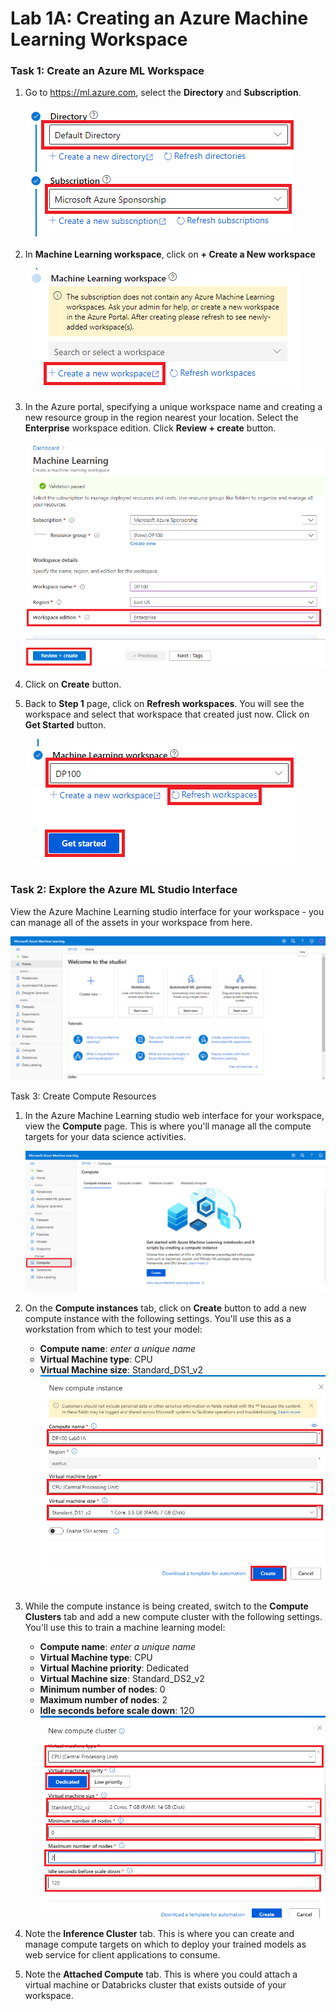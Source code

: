 # Lab 1A: Creating an Azure Machine Learning Workspace
### Task 1: Create an Azure ML Workspace

1. Go to https://ml.azure.com, select the **Directory** and **Subscription**.

   ![](https://github.com/ceteongvanness/Designing-and-Implementing-a-Data-Science-Solution-on-Azure/blob/master/images/1A-1.png)

2. In **Machine Learning workspace**, click on **+ Create a New workspace**

   ![](https://github.com/ceteongvanness/Designing-and-Implementing-a-Data-Science-Solution-on-Azure/blob/master/images/1A-2.png)

3. In the Azure portal, specifying a unique workspace name and creating a new resource group in the region nearest your location. Select the **Enterprise** workspace edition. Click **Review + create** button.

   ![](https://github.com/ceteongvanness/Designing-and-Implementing-a-Data-Science-Solution-on-Azure/blob/master/images/1A-3.png)

4. Click on **Create** button.

5. Back to **Step 1** page, click on **Refresh workspaces**. You will see the workspace and select that workspace that created just now. Click on **Get Started** button.

   ![](https://github.com/ceteongvanness/Designing-and-Implementing-a-Data-Science-Solution-on-Azure/blob/master/images/1A-4.png)

### Task 2: Explore the Azure ML Studio Interface

View the Azure Machine Learning studio interface for your workspace - you can manage all of the assets in your workspace from here.

![](https://github.com/ceteongvanness/Designing-and-Implementing-a-Data-Science-Solution-on-Azure/blob/master/images/1A-5.png)

Task 3: Create Compute Resources

1. In the Azure Machine Learning studio web interface for your workspace, view the **Compute** page. This is where you'll manage all the compute targets for your data science activities.

   ![](https://github.com/ceteongvanness/Designing-and-Implementing-a-Data-Science-Solution-on-Azure/blob/master/images/1A-6.png)

2. On the **Compute instances** tab, click on **Create** button to add a new compute instance with the following settings. You'll use this as a workstation from which to test your model:

   - **Compute name**: *enter a unique name*
   - **Virtual Machine type**: CPU
   - **Virtual Machine size**: Standard_DS1_v2
     ![](https://github.com/ceteongvanness/Designing-and-Implementing-a-Data-Science-Solution-on-Azure/blob/master/images/1A-7.png)

3. While the compute instance is being created, switch to the **Compute Clusters** tab and add a new compute cluster with the following settings. You'll use this to train a machine learning model:

   - **Compute name**: *enter a unique name*
   - **Virtual Machine type**: CPU
   - **Virtual Machine priority**: Dedicated
   - **Virtual Machine size**: Standard_DS2_v2
   - **Minimum number of nodes**: 0
   - **Maximum number of nodes**: 2
   - **Idle seconds before scale down**: 120
     ![](https://github.com/ceteongvanness/Designing-and-Implementing-a-Data-Science-Solution-on-Azure/blob/master/images/1A-8.png)

4. Note the **Inference Cluster** tab. This is where you can create and manage compute targets on which to deploy your trained models as web service for client applications to consume.

5. Note the **Attached Compute** tab. This is where you could attach a virtual machine or Databricks cluster that exists outside of your workspace.

   

   

   

   

   

